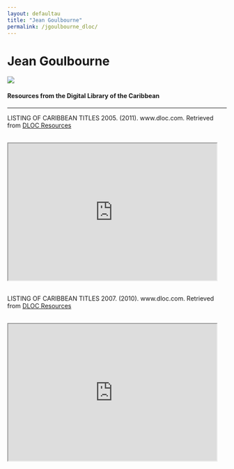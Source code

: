 ```yaml
---
layout: defaultau
title: "Jean Goulbourne"
permalink: /jgoulbourne_dloc/
---
```

<!-- partial:index.partial.html -->
<div class="content">
    <h1>Jean Goulbourne</h1>
    <div class="quote">
        <div><img src="https://www.duniamagazine.com/wp-content/uploads/2014/06/jean-goulbourne-DUNIA.jpg" class="logo"></div>
    </div>
    <body>
    <h4>Resources from the Digital Library of the Caribbean</h4><hr>
    <div class="container-mt-5">
      <div class="row">
            <div class="col-md-6">
                <p>LISTING OF CARIBBEAN TITLES 2005. (2011). www.dloc.com. Retrieved from <a href="https://www.dloc.com/AA00013261/00001/pdf" target="_blank">DLOC Resources</a></p><br>
                <iframe width="95%" height="315" src="https://www.dloc.com/AA00013261/00001/pdf"></iframe>
                <br>
                <br>
        </div>
      <div class="col-md-6">
            <p>LISTING OF CARIBBEAN TITLES 2007. (2010). www.dloc.com. Retrieved from <a href="https://www.dloc.com/AA00013495/00001/images" target="_blank">DLOC Resources</a></p><br>
            <iframe width="95%" height="315" src="https://www.dloc.com/AA00013495/00001/images"></iframe>
            <br>
            <br>
        </div>
        </div>
    </body> 
          </div>
  <!-- partial -->
<script src='https://cdnjs.cloudflare.com/ajax/libs/jquery/3.1.1/jquery.min.js'></script><script  src="{{ site.baseurl }}/assets/js/authorscript.js"></script>
